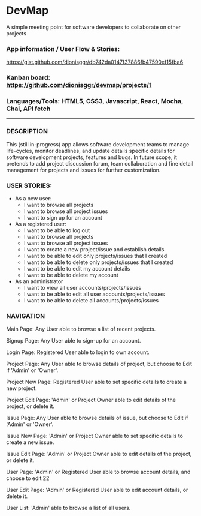# DevMap
A simple meeting point for software developers to collaborate on other projects

### App information / User Flow & Stories:
https://gist.github.com/dionisggr/db742da0147f37886fb47590ef15fba6

### Kanban board: https://github.com/dionisggr/devmap/projects/1

### Languages/Tools: HTML5, CSS3, Javascript, React, Mocha, Chai, API fetch
---
### DESCRIPTION
This (still in-progress) app allows software development teams to manage life-cycles, monitor deadlines, and update details specific details for software development projects, features and bugs. In future scope, it pretends to add project discussion forum, team collaboration and fine detail management for projects and issues for further customization.

### USER STORIES:
- As a new user:
  - I want to browse all projects
  - I want to browse all project issues
  - I want to sign up for an account
- As a registered user:
  - I want to be able to log out
  - I want to browse all projects
  - I want to browse all project issues
  - I want to create a new project/issue and establish details
  - I want to be able to edit only projects/issues that I created
  - I want to be able to delete only projects/issues that I created
  - I want to be able to edit my account details
  - I want to be able to delete my account
- As an administrator
  - I want to view all user accounts/projects/issues
  - I want to be able to edit all user accounts/projects/issues
  - I want to be able to delete all accounts/projects/issues
  
### NAVIGATION
Main Page: Any User able to browse a list of recent projects.

Signup Page: Any User able to sign-up for an account.

Login Page: Registered User able to login to own account.
  
Project Page: Any User able to browse details of project, but choose to Edit if 'Admin' or 'Owner'.

Project New Page: Registered User able to set specific details to create a new project.

Project Edit Page: 'Admin' or Project Owner able to edit details of the project, or delete it.

Issue Page: Any User able to browse details of issue, but choose to Edit if 'Admin' or 'Owner'.

Issue New Page: 'Admin' or Project Owner able to set specific details to create a new issue.

Issue Edit Page: 'Admin' or Project Owner able to edit details of the project, or delete it.

User Page: 'Admin' or Registered User able to browse account details, and choose to edit.22

User Edit Page: 'Admin' or Registered User able to edit account details, or delete it.

User List: 'Admin' able to browse a list of all users.
